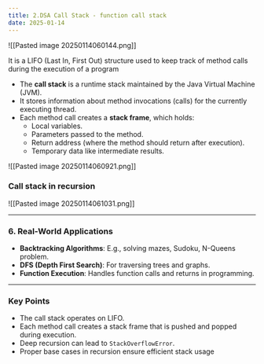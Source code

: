 ```yaml
---
title: 2.DSA Call Stack - function call stack
date: 2025-01-14
---
```


![[Pasted image 20250114060144.png]]


It is a LIFO (Last In, First Out) structure used to keep track of method calls during the execution of a program

- The **call stack** is a runtime stack maintained by the Java Virtual Machine (JVM).
- It stores information about method invocations (calls) for the currently executing thread.
- Each method call creates a **stack frame**, which holds:
    - Local variables.
    - Parameters passed to the method.
    - Return address (where the method should return after execution).
    - Temporary data like intermediate results.

![[Pasted image 20250114060921.png]]

### Call stack in recursion

![[Pasted image 20250114061031.png]]

---
### **6. Real-World Applications**

- **Backtracking Algorithms**: E.g., solving mazes, Sudoku, N-Queens problem.
- **DFS (Depth First Search)**: For traversing trees and graphs.
- **Function Execution**: Handles function calls and returns in programming.

---
### **Key Points**

- The call stack operates on LIFO.
- Each method call creates a stack frame that is pushed and popped during execution.
- Deep recursion can lead to `StackOverflowError`.
- Proper base cases in recursion ensure efficient stack usage